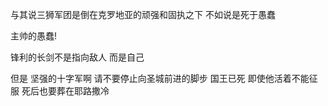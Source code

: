 与其说三狮军团是倒在克罗地亚的顽强和固执之下
不如说是死于愚蠢

主帅的愚蠢!

锋利的长剑不是指向敌人
而是自己

但是
坚强的十字军啊
请不要停止向圣城前进的脚步
国王已死
即使他活着不能征服
死后也要葬在耶路撒冷
